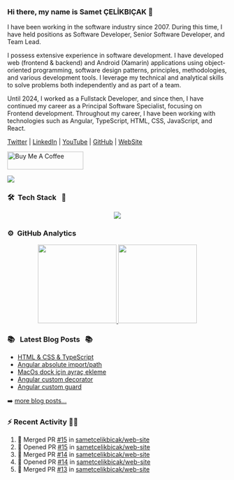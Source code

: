 ### Hi there, my name is Samet ÇELİKBIÇAK 👋

I have been working in the software industry since 2007. During this time, I have held positions as Software Developer, Senior Software Developer, and Team Lead.

I possess extensive experience in software development. I have developed web (frontend & backend) and Android (Xamarin) applications using object-oriented programming, software design patterns, principles, methodologies, and various development tools. I leverage my technical and analytical skills to solve problems both independently and as part of a team.

Until 2024, I worked as a Fullstack Developer, and since then, I have continued my career as a Principal Software Specialist, focusing on Frontend development. Throughout my career, I have been working with technologies such as Angular, TypeScript, HTML, CSS, JavaScript, and React.

[Twitter](https://twitter.com/sametcelikbicak) | [LinkedIn](https://www.linkedin.com/in/sametcelikbicak) | [YouTube](https://www.youtube.com/@sametcelikbicak) | [GitHub](https://github.com/sametcelikbicak) | [WebSite](https://sametcelikbicak.com/)

<a href="https://www.buymeacoffee.com/sametcelikbicak" target="_blank"><img src="https://cdn.buymeacoffee.com/buttons/default-yellow.png" alt="Buy Me A Coffee" height="41" width="174"></a>

![](https://komarev.com/ghpvc/?username=sametcelikbicak)


<!--
**sametcelikbicak/sametcelikbicak** is a ✨ _special_ ✨ repository because its `README.md` (this file) appears on your GitHub profile.

Here are some ideas to get you started:

- 🔭 I’m currently working on ...
- 🌱 I’m currently learning ...
- 👯 I’m looking to collaborate on ...
- 🤔 I’m looking for help with ...
- 💬 Ask me about ...
- 📫 How to reach me: ...
- 😄 Pronouns: ...
- ⚡ Fun fact: ...
-->

### 🛠 &nbsp;Tech Stack &nbsp; 🧰

<p align="center">
  <img src="https://skillicons.dev/icons?i=angular,ts,html,css,js,git,webstorm,rider,vscode,vim,bitbucket,github,gitlab,npm,yarn,pnpm,docker,cs,dotnet,react,nodejs,astro,nestjs" />
</p>



### ⚙️ &nbsp;GitHub Analytics
<p align="center">
<a href="https://github.com/sametcelikbicak">
  <img height="180em" src="https://github-readme-stats.vercel.app/api?username=sametcelikbicak&show_icons=true&theme=algolia&include_all_commits=true&count_private=true"/>
  <img height="180em" src="https://github-readme-stats.vercel.app/api/top-langs/?username=sametcelikbicak&layout=compact&langs_count=20&theme=algolia&hide=Jupyter%20Notebook"/>
</a>
</p>

### 📚 &nbsp; Latest Blog Posts &nbsp; 📚

<!-- BLOG-POST-LIST:START -->
- [HTML &amp; CSS &amp; TypeScript](https://sametcelikbicak.com/html-css-typescript)
- [Angular absolute import/path](https://sametcelikbicak.com/angular-absolute-importpath)
- [MacOs dock için ayraç ekleme](https://sametcelikbicak.com/macos-dock-icin-ayrac-ekleme)
- [Angular custom decorator](https://sametcelikbicak.com/angular-custom-decorator)
- [Angular custom guard](https://sametcelikbicak.com/angular-custom-guard)
<!-- BLOG-POST-LIST:END -->

➡️ [more blog posts...](https://sametcelikbicak.com)

### ⚡ Recent Activity 👨‍💻
<!--START_SECTION:activity-->
1. 🎉 Merged PR [#15](https://github.com/sametcelikbicak/web-site/pull/15) in [sametcelikbicak/web-site](https://github.com/sametcelikbicak/web-site)
2. 💪 Opened PR [#15](https://github.com/sametcelikbicak/web-site/pull/15) in [sametcelikbicak/web-site](https://github.com/sametcelikbicak/web-site)
3. 🎉 Merged PR [#14](https://github.com/sametcelikbicak/web-site/pull/14) in [sametcelikbicak/web-site](https://github.com/sametcelikbicak/web-site)
4. 💪 Opened PR [#14](https://github.com/sametcelikbicak/web-site/pull/14) in [sametcelikbicak/web-site](https://github.com/sametcelikbicak/web-site)
5. 🎉 Merged PR [#13](https://github.com/sametcelikbicak/web-site/pull/13) in [sametcelikbicak/web-site](https://github.com/sametcelikbicak/web-site)
<!--END_SECTION:activity-->
